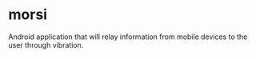 # morsi
Android application that will relay information from mobile devices to the user through vibration.
